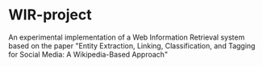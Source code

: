 # WIR-project
An experimental implementation of a Web Information Retrieval system based on the paper "Entity Extraction, Linking, Classification, and Tagging for Social Media: A Wikipedia-Based Approach"
